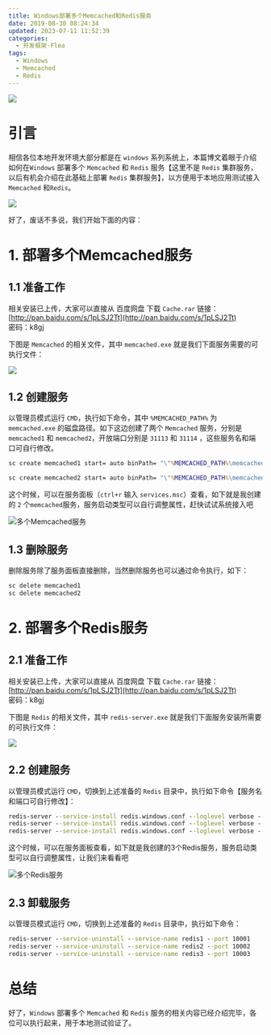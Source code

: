 ```yaml
---
title: Windows部署多个Memcached和Redis服务
date: 2019-08-30 08:24:34
updated: 2023-07-11 11:52:39
categories:
  - 开发框架-Flea
tags:
  - Windows
  - Memcached
  - Redis
---
```


![](/images/cache.png)

# 引言
相信各位本地开发环境大部分都是在 `windows` 系列系统上，本篇博文着眼于介绍如何在`Windows` 部署多个 `Memcached` 和 `Redis` 服务【这里不是 `Redis` 集群服务，以后有机会介绍在此基础上部署 `Redis` 集群服务】，以方便用于本地应用测试接入`Memcached` 和`Redis`。

<!-- more -->

[![](/images/flea-framework.png)](https://github.com/Huazie/flea-framework)

好了，废话不多说，我们开始下面的内容：
# 1. 部署多个Memcached服务
## 1.1 准备工作
相关安装已上传，大家可以直接从 百度网盘 下载 `Cache.rar`
链接：[http://pan.baidu.com/s/1pLSJ2Tt](http://pan.baidu.com/s/1pLSJ2Tt)  
密码：k8gj

下图是 `Memcached` 的相关文件，其中 `memcached.exe` 就是我们下面服务需要的可执行文件：

![](memcached.png)

## 1.2 创建服务
以管理员模式运行 `CMD`，执行如下命令，其中 `%MEMCACHED_PATH%` 为`memcached.exe` 的磁盘路径。如下这边创建了两个 `Memcached` 服务，分别是`memcached1` 和 `memcached2`，开放端口分别是 `31113` 和 `31114` ，这些服务名和端口可自行修改。

```cmd
sc create memcached1 start= auto binPath= "\"%MEMCACHED_PATH%\memcached.exe\" -d runservice -m 512 -c 2048 -p 31113"  DisplayName= "memcached1"

sc create memcached2 start= auto binPath= "\"%MEMCACHED_PATH%\memcached.exe\" -d runservice -m 512 -c 2048 -p 31114"  DisplayName= "memcached2"
```
这个时候，可以在服务面板（`ctrl+r` 输入 `services.msc`）查看，如下就是我创建的 `2` 个`memcached`服务，服务启动类型可以自行调整属性，赶快试试系统接入吧

![多个Memcached服务](memcached-service.png)

## 1.3 删除服务
删除服务除了服务面板直接删除，当然删除服务也可以通过命令执行，如下：
```cmd
sc delete memcached1
sc delete memcached2
```

# 2. 部署多个Redis服务
## 2.1 准备工作
相关安装已上传，大家可以直接从 百度网盘 下载 `Cache.rar`
链接：[http://pan.baidu.com/s/1pLSJ2Tt](http://pan.baidu.com/s/1pLSJ2Tt)  
密码：k8gj

下图是 `Redis` 的相关文件，其中 `redis-server.exe` 就是我们下面服务安装所需要的可执行文件：

![](redis.png)

## 2.2 创建服务
以管理员模式运行 `CMD`，切换到上述准备的 `Redis` 目录中，执行如下命令【服务名和端口可自行修改】：
```cmd
redis-server --service-install redis.windows.conf --loglevel verbose --service-name redis1 --port 10001
redis-server --service-install redis.windows.conf --loglevel verbose --service-name redis2 --port 10002
redis-server --service-install redis.windows.conf --loglevel verbose --service-name redis3 --port 10003
```
这个时候，可以在服务面板查看，如下就是我创建的3个Redis服务，服务启动类型可以自行调整属性，让我们来看看吧

![多个Redis服务](redis-service.png)

## 2.3 卸载服务
以管理员模式运行 `CMD`，切换到上述准备的 `Redis` 目录中，执行如下命令：
```cmd
redis-server --service-uninstall --service-name redis1 --port 10001
redis-server --service-uninstall --service-name redis2 --port 10002
redis-server --service-uninstall --service-name redis3 --port 10003
```

# 总结
好了，`Windows` 部署多个 `Memcached` 和 `Redis` 服务的相关内容已经介绍完毕，各位可以执行起来，用于本地测试验证了。
